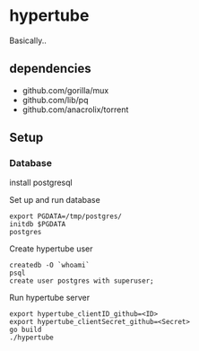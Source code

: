 # hypertube
Basically..

## dependencies
- github.com/gorilla/mux
- github.com/lib/pq
- github.com/anacrolix/torrent

## Setup

### Database

install postgresql

Set up and run database

```
export PGDATA=/tmp/postgres/
initdb $PGDATA
postgres
```

Create hypertube user

```
createdb -O `whoami`
psql
create user postgres with superuser;
```

Run hypertube server

```
export hypertube_clientID_github=<ID>
export hypertube_clientSecret_github=<Secret>
go build
./hypertube
```
